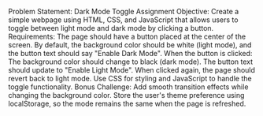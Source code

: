 Problem Statement: Dark Mode Toggle Assignment
Objective:
Create a simple webpage using HTML, CSS, and JavaScript that allows users to toggle between light mode and dark mode by clicking a button.
Requirements:
The page should have a button placed at the center of the screen.
By default, the background color should be white (light mode), and the button text should say "Enable Dark Mode".
When the button is clicked:
The background color should change to black (dark mode).
The button text should update to "Enable Light Mode".
When clicked again, the page should revert back to light mode.
Use CSS for styling and JavaScript to handle the toggle functionality.
Bonus Challenge:
Add smooth transition effects while changing the background color.
Store the user's theme preference using localStorage, so the mode remains the same when the page is refreshed.

